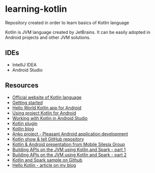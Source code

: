 # learning-kotlin
Repository created in order to learn basics of Kotlin language

Kotlin is JVM language created by JetBrains. It can be easily adopted in Android projects and other JVM solutions.

IDEs
----
- IntelliJ IDEA
- Android Studio

Resources
---------
- [Official website of Kotlin language](http://kotlinlang.org/)
- [Getting started](http://kotlinlang.org/docs/tutorials/getting-started.html)
- [Hello World Kotlin app for Android](https://github.com/pwittchen/HelloAndroidKotlin)
- [Using project Kotlin for Android](https://docs.google.com/document/d/1ReS3ep-hjxWA8kZi0YqDbEhCqTt29hG8P44aA9W0DM8/edit)
- [Working with Kotlin in Android Studio](http://blog.jetbrains.com/kotlin/2013/08/working-with-kotlin-in-android-studio/)
- [Kotlin plugin](https://plugins.jetbrains.com/plugin/6954?pr=idea)
- [Kotlin blog](http://blog.jetbrains.com/kotlin/)
- [Anko project - Pleasant Android application development](https://github.com/JetBrains/anko)
- [Kotlin show & tell GitHub repository](https://github.com/FutureProcessing/kotlin_showandtell)
- [Kotlin & Android presentation from Mobile Silesia Group](https://github.com/mobile-silesia-group/presentations/tree/master/3-kotlin-and-android)
- [Building APIs on the JVM using Kotlin and Spark - part 1](http://nordicapis.com/building-apis-on-the-jvm-using-kotlin-and-spark-part-1/)
- [Building APIs on the JVM using Kotlin and Spark - part 2](http://nordicapis.com/building-apis-on-the-jvm-using-kotlin-and-spark-part-2/)
- [Kotlin and Spark sample on Github](https://github.com/travisspencer/kotlin-spark-demo/)
- [Hello Kotlin - article on my blog](http://blog.wittchen.biz.pl/hello-kotlin/)
